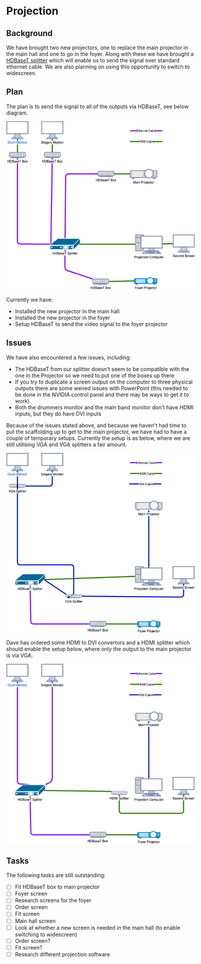 # Projection

## Background

We have brought two new projectors, one to replace the main projector in the main hall and one to go in the foyer. Along with these we have brought a [HDBaseT splitter](https://www.orei.com/products/uhd14-exb400k-ultrahd-hdmi-extender-splitter-over-cat-400feet) which will enable us to send the signal over standard ethernet cable. We are also planning on using this opportunity to switch to widescreen.

## Plan

The plan is to send the signal to all of the outputs via HDBaseT, see below diagram.

![Planned setup](img/video.png)

Currently we have:
- Installed the new projector in the main hall
- Installed the new projector in the foyer
- Setup HDBaseT to send the video signal to the foyer projector

## Issues

We have also encountered a few issues, including:
- The HDBaseT from our splitter doesn't seem to be compatible with the one in the Projector so we need to put one of the boxes up there
- If you try to duplicate a screen output on the computer to three physical outputs there are some weired issues with PowerPoint (this needed to be done in the NVIDIA control panel and there may be ways to get it to work).
- Both the drummers monitor and the main band monitor don't have HDMI inputs, but they do have DVI inputs

Because of the issues stated above, and because we haven't had time to put the scaffolding up to get to the main projector, we have had to have a couple of temporary setups. Currently the setup is as below, where we are still utilising VGA and VGA splitters a fair amount.

![Temporary setup](img/video_temp.png)

Dave has ordered some HDMI to DVI convertors and a HDMI splitter which should enable the setup below, where only the output to the main projector is via VGA.

![Intermediate setup](img/video_temp2.png)

## Tasks

The following tasks are still outstanding:
- [ ]  Fit HDBaseT box to main projector
- [ ]  Foyer screen
  - [ ]  Research screens for the foyer
  - [ ]  Order screen
  - [ ]  Fit screen
- [ ]  Main hall screen
  - [ ]  Look at whether a new screen is needed in the main hall (to enable switching to widescreen)
  - [ ]  Order screen?
  - [ ]  Fit screen?
- [ ]  Research different projection software